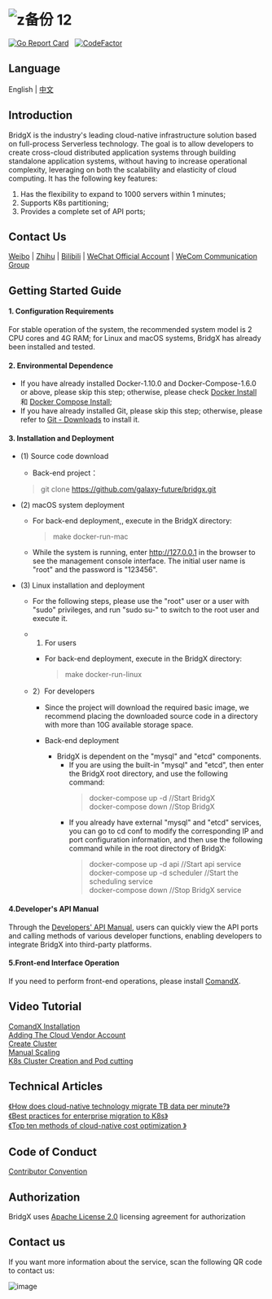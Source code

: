 ![z备份 12](https://user-images.githubusercontent.com/94337797/142638151-d38ff88d-e2ad-427d-bef5-2c0345557920.png)
======

[![Go Report Card](https://goreportcard.com/badge/github.com/galaxy-future/BridgX)](https://goreportcard.com/report/github.com/galaxy-future/BridgX) &nbsp;
[![CodeFactor](https://www.codefactor.io/repository/github/galaxy-future/bridgx/badge)](https://www.codefactor.io/repository/github/galaxy-future/bridgx)


Language
----

English | [中文](https://github.com/galaxy-future/bridgx/blob/dev/docs/CH-README.md)

Introduction
-----
BridgX is the industry's leading cloud-native infrastructure solution based on full-process Serverless technology. The goal is to allow developers to create cross-cloud distributed application systems through building standalone application systems, without having to increase operational complexity, leveraging on both the scalability and elasticity of cloud computing. 
It has the following key features:
1. Has the flexibility to expand to 1000 servers within 1 minutes;
2. Supports K8s partitioning;
3. Provides a complete set of API ports;


Contact Us
----


[Weibo](https://weibo.com/galaxyfuture) | [Zhihu](https://www.zhihu.com/org/xing-yi-wei-lai) | [Bilibili](https://space.bilibili.com/2057006251)
| [WeChat Official Account](https://github.com/galaxy-future/comandx/blob/main/docs/resource/wechat_official_account.md)
| [WeCom Communication Group](https://github.com/galaxy-future/comandx/blob/main/docs/resource/wechat.md)


Getting Started Guide
----
#### 1. Configuration Requirements

For stable operation of the system, the recommended system model is 2 CPU cores and 4G RAM; for Linux and macOS systems, BridgX has already been installed and tested.



#### 2. Environmental Dependence

- If you have already installed Docker-1.10.0 and Docker-Compose-1.6.0 or above, please skip this step; otherwise, please check 
[Docker Install](https://www.docker.com/products/container-runtime) 和 [Docker Compose Install](https://docs.docker.com/compose/install/);
- If you have already installed Git, please skip this step; otherwise, please refer to 
[Git - Downloads](https://git-scm.com/downloads) to install it.


#### 3. Installation and Deployment


* (1) Source code download
  - Back-end project：
  > git clone https://github.com/galaxy-future/bridgx.git
 
* (2) macOS system deployment
  - For back-end deployment,, execute in the BridgX directory:
    > make docker-run-mac
  - While the system is running, enter http://127.0.0.1 in the browser to see the management console interface. The initial user name is "root" and the password is "123456".

* (3) Linux installation and deployment
  - For the following steps, please use the "root" user or a user with "sudo" privileges, and run "sudo su-" to switch to the root user and execute it.

  - 1) For users 
    - For back-end deployment, execute in the BridgX directory:

      > make docker-run-linux
 
  - 2）For developers
    - Since the project will download the required basic image, we recommend placing the downloaded source code in a directory with more than 10G available storage space.

    - Back-end deployment

      - BridgX is dependent on the "mysql" and "etcd" components.
           - If you are using the built-in "mysql" and "etcd", then enter the BridgX root directory, and use the following command:
             > docker-compose up -d    //Start BridgX <br>
             > docker-compose down    //Stop BridgX  <br>
           - If you already have external "mysql" and "etcd" services, you can go to cd conf to modify the corresponding IP and port configuration information, and then use the following command while in the root directory of BridgX:
             > docker-compose up -d api    //Start api service <br>
             > docker-compose up -d scheduler //Start the scheduling service <br>
             > docker-compose down     //Stop BridgX service
#### 4.Developer's API Manual
Through the [Developers' API Manual](https://github.com/galaxy-future/bridgx/blob/dev/docs/en-developer-api.md), users can quickly view the API ports and calling methods of various developer functions, enabling developers to integrate BridgX into third-party platforms.


#### 5.Front-end Interface Operation
If you need to perform front-end operations, please install 
[ComandX](https://github.com/galaxy-future/comandx/blob/main/docs/EN-README.md).

Video Tutorial
------
[ComandX Installation](https://www.bilibili.com/video/BV1n34y167o8/) <br>
[Adding The Cloud Vendor Account](https://www.bilibili.com/video/BV1Jr4y1S7q4/)  <br>
[Create Cluster](https://www.bilibili.com/video/BV1Wb4y1v7jw/)   <br>
[Manual Scaling](https://www.bilibili.com/video/BV1bm4y197QD/)  <br>
[K8s Cluster Creation and Pod cutting](https://www.bilibili.com/video/BV1FY411p7rE/) <br>


Technical Articles
------
[《How does cloud-native technology migrate TB data per minute?》](https://zhuanlan.zhihu.com/p/442746588)<br>
[《Best practices for enterprise migration to K8s》](https://zhuanlan.zhihu.com/p/445131885) <br>
[《Top ten methods of cloud-native cost optimization 》](https://zhuanlan.zhihu.com/p/448405809)<br>

Code of Conduct
------
[Contributor Convention](https://github.com/galaxy-future/bridgx/blob/master/CODE_OF_CONDUCT)

Authorization
-----

BridgX uses [Apache License 2.0](https://github.com/galaxy-future/bridgx/blob/master/LICENSE) licensing agreement for authorization

Contact us
-----
If you want more information about the service, scan the following QR code to contact us:

![image](https://user-images.githubusercontent.com/102009012/163559389-813afa06-924f-412d-8642-1a0944384f91.png)


